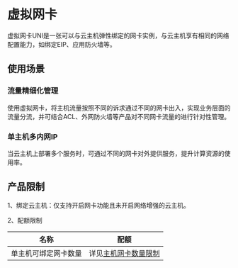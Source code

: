 # 虚拟网卡

虚拟网卡UNI是一张可以与云主机弹性绑定的网卡实例，与云主机享有相同的网络配置能力，如绑定EIP、应用防火墙等。

## 使用场景

### 流量精细化管理

使用虚拟网卡，将主机流量按照不同的诉求通过不同的网卡出入，实现业务层面的流量分流，并可结合ACL、外网防火墙等产品对不同网卡流量的进行针对性管理。

### 单主机多内网IP

当云主机上部署多个服务时，可通过不同的网卡对外提供服务，提升计算资源的使用率。

## 产品限制

1、绑定云主机：仅支持开启网卡功能且未开启网络增强的云主机。

2、配额限制

|名称|配额|
|---|---|
|单主机可绑定网卡数量|详见[主机网卡数量限制]()|

